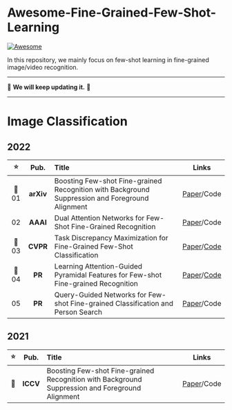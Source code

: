 # Awesome-Fine-Grained-Few-Shot-Learning

[![Awesome](https://cdn.rawgit.com/sindresorhus/awesome/d7305f38d29fed78fa85652e3a63e154dd8e8829/media/badge.svg)](https://github.com/sindresorhus/awesome)

In this repository, we mainly focus on few-shot learning in fine-grained image/video recognition. 

--------------------------------------------------------------------------------------

:running: **We will keep updating it.** :running:    

--------------------------------------------------------------------------------------
# Image Classification

## 2022       
**:star:** | **Pub.** | **Title** | **Links** 
:-: | :-: | :-  | :-: 
:triangular_flag_on_post: 01 | **arXiv** | Boosting Few-shot Fine-grained Recognition with Background Suppression and Foreground Alignment | [Paper](https://arxiv.org/abs/2210.01439)/Code   
02 | **AAAI** | Dual Attention Networks for Few-Shot Fine-Grained Recognition | [Paper](https://www.aaai.org/AAAI22Papers/AAAI-1537.XuSL.pdf)/Code 
:triangular_flag_on_post: 03 | **CVPR** | Task Discrepancy Maximization for Fine-Grained Few-Shot Classification | [Paper](https://openaccess.thecvf.com/content/CVPR2022/html/Lee_Task_Discrepancy_Maximization_for_Fine-Grained_Few-Shot_Classification_CVPR_2022_paper.html)/[Code](https://github.com/leesb7426/CVPR2022-Task-Discrepancy-Maximization-for-Fine-grained-Few-Shot-Classification) 
:triangular_flag_on_post: 04 | **PR** | Learning Attention-Guided Pyramidal Features for Few-shot Fine-grained Recognition | [Paper](https://www.sciencedirect.com/science/article/pii/S0031320322002734)/[Code](https://github.com/CSer-Tang-hao/AGPF-FSFG)  
05 | **PR** | Query-Guided Networks for Few-shot Fine-grained Classification and Person Search | [Paper](https://www.sciencedirect.com/science/article/pii/S0031320322005295)/Code

## 2021       
**:star:** | **Pub.** | **Title** | **Links** 
:-: | :-: | :-  | :-: 
:triangular_flag_on_post: | **ICCV** | Boosting Few-shot Fine-grained Recognition with Background Suppression and Foreground Alignment | [Paper](https://arxiv.org/abs/2210.01439)/Code  